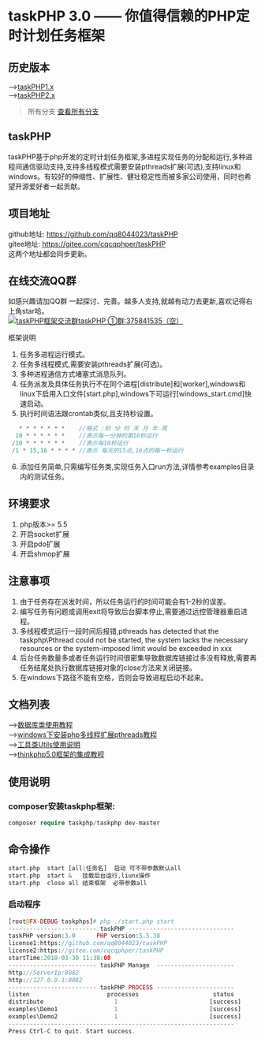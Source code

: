 taskPHP 3.0 —— 你值得信赖的PHP定时计划任务框架
===============

## 历史版本
-->[taskPHP1.x](https://gitee.com/cqcqphper/taskPHP/tree/taskPHP/1.0)<br>
-->[taskPHP2.x](https://gitee.com/cqcqphper/taskPHP/tree/taskPHP/2.1)<br>
> 所有分支 [查看所有分支](https://gitee.com/cqcqphper/taskPHP/branches)

## taskPHP
taskPHP基于php开发的定时计划任务框架,多进程实现任务的分配和运行,多种进程间通信驱动支持,支持多线程模式需要安装pthreads扩展(可选),支持linux和windows。有较好的伸缩性、扩展性、健壮稳定性而被多家公司使用，同时也希望开源爱好者一起贡献。<br>
## 项目地址
github地址: https://github.com/qq8044023/taskPHP<br>
gitee地址: https://gitee.com/cqcqphper/taskPHP<br>
这两个地址都会同步更新。
## 在线交流QQ群
如感兴趣请加QQ群 一起探讨、完善。越多人支持,就越有动力去更新,喜欢记得右上角star哈。<br>
<a target="_blank" href="//shang.qq.com/wpa/qunwpa?idkey=2a8520f5c1518df3a796e71d8c993b2f00856a035d59ca46285c4e325116ba4d"><img border="0" src="//pub.idqqimg.com/wpa/images/group.png" alt="taskPHP框架交流群" title="taskPHP框架交流群">taskPHP ①群:375841535（空）</a>

框架说明
1. 任务多进程运行模式。
2. 任务多线程模式,需要安装pthreads扩展(可选)。
3. 多种进程通信方式堵塞式消息队列。
4. 任务派发及具体任务执行不在同个进程[distribute]和[worker],windows和linux下启用入口文件[start.php],windows下可运行[windows_start.cmd]快速启动。
5. 执行时间语法跟crontab类似,且支持秒设置。
``` php
   * * * * * * *    //格式 :秒 分 时 天 月 年 周
  10 * * * * * *    //表示每一分钟的第10秒运行
 /10 * * * * * *	//表示每10秒运行
 /1 * 15,16 * * * * //表示 每天的15点,16点的每一秒运行
```
6. 添加任务简单,只需编写任务类,实现任务入口run方法,详情参考examples目录内的测试任务。

## 环境要求
1. php版本>= 5.5<br>
2. 开启socket扩展<br>
3. 开启pdo扩展<br>
4. 开启shmop扩展<br>
   
## 注意事项
1. 由于任务存在派发时间，所以任务运行的时间可能会有1-2秒的误差。
2. 编写任务有问题或调用exit将导致后台脚本停止,需要通过远控管理器重启进程。
3. 多线程模式运行一段时间后报错,pthreads has detected that the taskphp\Pthread could not be started, the system lacks the necessary resources or the system-imposed limit would be exceeded in xxx
4. 后台任务数量多或者任务运行时间很密集导致数据库链接过多没有释放,需要再任务结尾处执行数据库链接对象的close方法来关闭链接。
5. 在windows下路径不能有空格，否则会导致进程启动不起来。

## 文档列表
-->[数据库类使用教程](./src/docs/db.md)<br>
-->[windows下安装php多线程扩展pthreads教程](./src/docs/thread_windows.md)<br>
-->[工具类Utils使用说明](./src/docs/utils.md)<br>
-->[thinkphp5.0框架的集成教程](./src/docs/thinkphp5.0.md)<br>


## 使用说明

### composer安装taskphp框架:
``` php
composer require taskphp/taskphp dev-master
```
## 命令操作
``` php
start.php  start [all|任务名]  启动 可不带参数默认all
start.php  start &   挂载后台运行,liunx操作
start.php  close all 结束框架  必带参数all

```

### 启动程序
``` php
[root@FX-DEBUG taskphps]# php ./start.php start
------------------------- taskPHP ------------------------------
taskPHP version:3.0      PHP version:5.5.38
license1:https://github.com/qq8044023/taskPHP
license2:https://gitee.com/cqcqphper/taskPHP
startTime:2018-03-30 11:38:08
------------------------- taskPHP Manage  ----------------------
http://ServerIp:8082
http://127.0.0.1:8082
------------------------- taskPHP PROCESS ----------------------
listen                      processes                     status
distribute                    1                          [success]
examples\Demo1                1                          [success]
examples\Demo2                1                          [success]
----------------------------------------------------------------
Press Ctrl-C to quit. Start success.

``` 